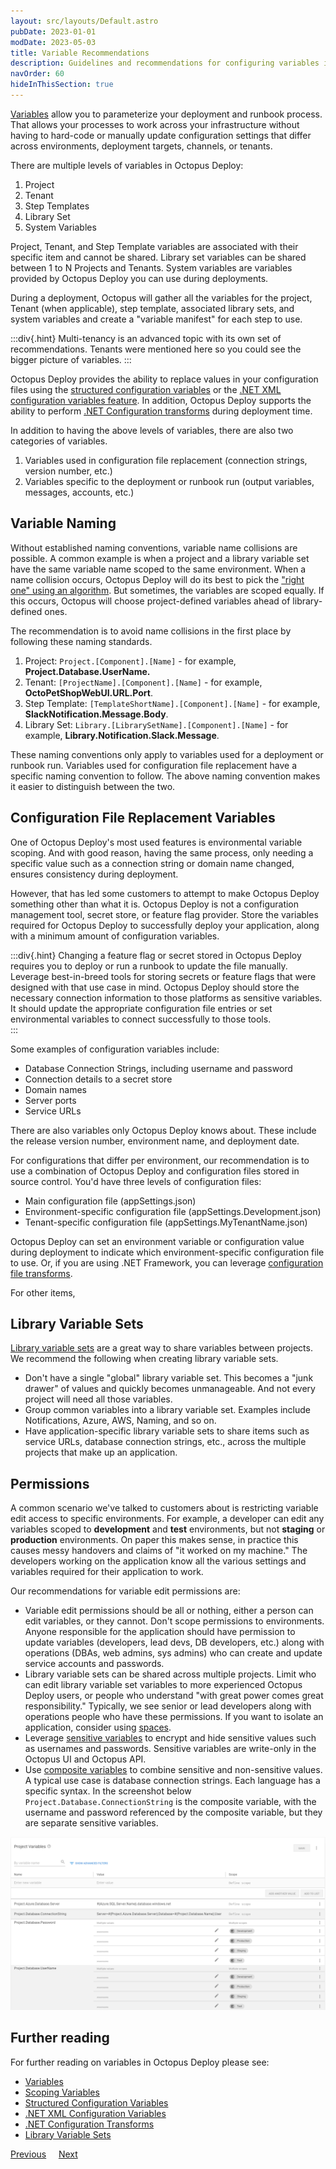 ```yaml
---
layout: src/layouts/Default.astro
pubDate: 2023-01-01
modDate: 2023-05-03
title: Variable Recommendations
description: Guidelines and recommendations for configuring variables in Octopus Deploy.
navOrder: 60
hideInThisSection: true
---
```


[Variables](/docs/projects/variables) allow you to parameterize your deployment and runbook process.  That allows your processes to work across your infrastructure without having to hard-code or manually update configuration settings that differ across environments, deployment targets, channels, or tenants.

There are multiple levels of variables in Octopus Deploy:

1.  Project 
2.  Tenant 
3.  Step Templates
4.  Library Set
5.  System Variables

Project, Tenant, and Step Template variables are associated with their specific item and cannot be shared.  Library set variables can be shared between 1 to N Projects and Tenants.  System variables are variables provided by Octopus Deploy you can use during deployments.

During a deployment, Octopus will gather all the variables for the project, Tenant (when applicable), step template, associated library sets, and system variables and create a "variable manifest" for each step to use.

:::div{.hint}
Multi-tenancy is an advanced topic with its own set of recommendations.  Tenants were mentioned here so you could see the bigger picture of variables.
:::

Octopus Deploy provides the ability to replace values in your configuration files using the [structured configuration variables](/docs/projects/steps/configuration-features/structured-configuration-variables-feature/) or the [.NET XML configuration variables feature](/docs/projects/steps/configuration-features/xml-configuration-variables-feature/).  In addition, Octopus Deploy supports the ability to perform [.NET Configuration transforms](/docs/projects/steps/configuration-features/configuration-transforms) during deployment time.

In addition to having the above levels of variables, there are also two categories of variables.

1.  Variables used in configuration file replacement (connection strings, version number, etc.)
2.  Variables specific to the deployment or runbook run (output variables, messages, accounts, etc.)

## Variable Naming

Without established naming conventions, variable name collisions are possible.  A common example is when a project and a library variable set have the same variable name scoped to the same environment.  When a name collision occurs, Octopus Deploy will do its best to pick the ["right one" using an algorithm](/docs/projects/variables/#Scopingvariables-Scopespecificity).  But sometimes, the variables are scoped equally.  If this occurs, Octopus will choose project-defined variables ahead of library-defined ones.

The recommendation is to avoid name collisions in the first place by following these naming standards.

1. Project: `Project.[Component].[Name]` - for example, **Project.Database.UserName.**
2. Tenant: `[ProjectName].[Component].[Name]` - for example, **OctoPetShopWebUI.URL.Port**.
3. Step Template: `[TemplateShortName].[Component].[Name]` - for example, **SlackNotification.Message.Body**.
4. Library Set: `Library.[LibrarySetName].[Component].[Name]` - for example, **Library.Notification.Slack.Message**.

These naming conventions only apply to variables used for a deployment or runbook run.  Variables used for configuration file replacement have a specific naming convention to follow.  The above naming convention makes it easier to distinguish between the two.

## Configuration File Replacement Variables

One of Octopus Deploy's most used features is environmental variable scoping.  And with good reason, having the same process, only needing a specific value such as a connection string or domain name changed, ensures consistency during deployment.

However, that has led some customers to attempt to make Octopus Deploy something other than what it is.  Octopus Deploy is not a configuration management tool, secret store, or feature flag provider.  Store the variables required for Octopus Deploy to successfully deploy your application, along with a minimum amount of configuration variables.  

:::div{.hint}
Changing a feature flag or secret stored in Octopus Deploy requires you to deploy or run a runbook to update the file manually.  Leverage best-in-breed tools for storing secrets or feature flags that were designed with that use case in mind.  Octopus Deploy should store the necessary connection information to those platforms as sensitive variables.  It should update the appropriate configuration file entries or set environmental variables to connect successfully to those tools.  
:::

Some examples of configuration variables include:

- Database Connection Strings, including username and password
- Connection details to a secret store
- Domain names
- Server ports
- Service URLs

There are also variables only Octopus Deploy knows about.  These include the release version number, environment name, and deployment date. 

For configurations that differ per environment, our recommendation is to use a combination of Octopus Deploy and configuration files stored in source control.  You'd have three levels of configuration files:

- Main configuration file (appSettings.json)
- Environment-specific configuration file (appSettings.Development.json)
- Tenant-specific configuration file (appSettings.MyTenantName.json)

Octopus Deploy can set an environment variable or configuration value during deployment to indicate which environment-specific configuration file to use.  Or, if you are using .NET Framework, you can leverage [configuration file transforms](/docs/projects/steps/configuration-features/configuration-transforms).

For other items,   

## Library Variable Sets

[Library variable sets](/docs/projects/variables/library-variable-sets) are a great way to share variables between projects.  We recommend the following when creating library variable sets.

- Don't have a single "global" library variable set.  This becomes a "junk drawer" of values and quickly becomes unmanageable.  And not every project will need all those variables.
- Group common variables into a library variable set.  Examples include Notifications, Azure, AWS, Naming, and so on.
- Have application-specific library variable sets to share items such as service URLs, database connection strings, etc., across the multiple projects that make up an application.

## Permissions

A common scenario we've talked to customers about is restricting variable edit access to specific environments.  For example, a developer can edit any variables scoped to **development** and **test** environments, but not **staging** or **production** environments.  On paper this makes sense, in practice this causes messy handovers and claims of "it worked on my machine."  The developers working on the application know all the various settings and variables required for their application to work.

Our recommendations for variable edit permissions are:
- Variable edit permissions should be all or nothing, either a person can edit variables, or they cannot.  Don't scope permissions to environments.  Anyone responsible for the application should have permission to update variables (developers, lead devs, DB developers, etc.) along with operations (DBAs, web admins, sys admins) who can create and update service accounts and passwords.  
- Library variable sets can be shared across multiple projects.  Limit who can edit library variable set variables to more experienced Octopus Deploy users, or people who understand "with great power comes great responsibility."  Typically, we see senior or lead developers along with operations people who have these permissions.  If you want to isolate an application, consider using [spaces](/docs/administration/spaces).
- Leverage [sensitive variables](/docs/projects/variables/sensitive-variables) to encrypt and hide sensitive values such as usernames and passwords.  Sensitive variables are write-only in the Octopus UI and Octopus API.  
- Use [composite variables](/docs/projects/variables/variable-substitutions/#binding-variables) to combine sensitive and non-sensitive values.  A typical use case is database connection strings.  Each language has a specific syntax.  In the screenshot below `Project.Database.ConnectionString` is the composite variable, with the username and password referenced by the composite variable, but they are separate sensitive variables. 

![composite variables](/docs/getting-started/best-practices/images/composite-variables.png "width=500")

## Further reading

For further reading on variables in Octopus Deploy please see:

- [Variables](/docs/projects/variables)
- [Scoping Variables](/docs/projects/variables/#scoping-variables)
- [Structured Configuration Variables](/docs/projects/steps/configuration-features/structured-configuration-variables-feature)
- [.NET XML Configuration Variables](/docs/projects/steps/configuration-features/xml-configuration-variables-feature)
- [.NET Configuration Transforms](/docs/projects/steps/configuration-features/configuration-transforms)
- [Library Variable Sets](/docs/projects/variables/library-variable-sets)

<span><a class="btn btn-secondary" href="/docs/getting-started/best-practices/project-and-project-groups">Previous</a></span>&nbsp;&nbsp;&nbsp;&nbsp;&nbsp;<span><a class="btn btn-success" href="/docs/getting-started/best-practices/step-templates-and-script-modules">Next</a></span>

